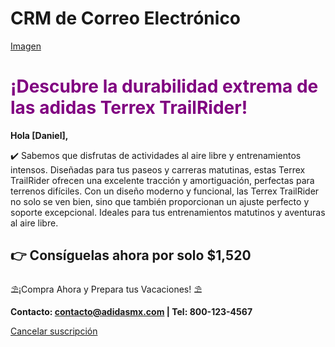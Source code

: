 # CRM de Correo Electrónico

[Imagen](https://drive.google.com/file/d/1cd-ZDg42DhGjk1Vhvy0eGB95YQsG_bsC/view?usp=sharing)

<h1 style="color:purple;">¡Descubre la durabilidad extrema de las adidas Terrex TrailRider!</h1>   

 **Hola [Daniel],**
   
✔️ Sabemos que disfrutas de actividades al aire libre y entrenamientos intensos. Diseñadas para tus paseos y carreras matutinas, estas Terrex TrailRider ofrecen una excelente tracción y amortiguación, perfectas para terrenos difíciles. Con un diseño moderno y funcional, las Terrex TrailRider no solo se ven bien, sino que también proporcionan un ajuste perfecto y soporte excepcional. Ideales para tus entrenamientos matutinos y aventuras al aire libre.

<h2>👉 Consíguelas ahora por solo $1,520</h2>  

⛱️¡Compra Ahora y Prepara tus Vacaciones! ⛱️

**Contacto: contacto@adidasmx.com | Tel: 800-123-4567**
   
[Cancelar suscripción](#)
